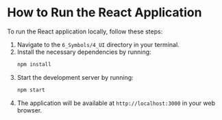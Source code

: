 # How to Run the React Application

To run the React application locally, follow these steps:

1.  Navigate to the `6_Symbols/4_UI` directory in your terminal.
2.  Install the necessary dependencies by running:
    ```bash
    npm install
    ```
3.  Start the development server by running:
    ```bash
    npm start
    ```
4.  The application will be available at `http://localhost:3000` in your web browser.
